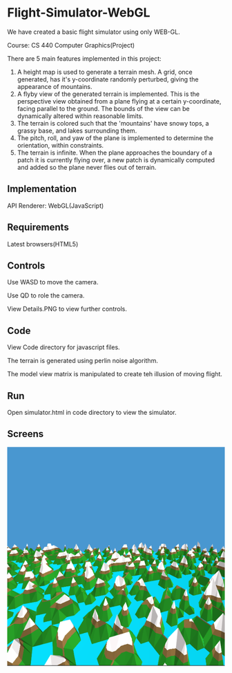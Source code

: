 # Flight-Simulator-WebGL
We have created a basic flight simulator using only WEB-GL. 

Course: CS 440 Computer Graphics(Project)

There are 5 main features implemented in this project:

1. A height map is used to generate a terrain mesh. A grid, once generated, has it's y-coordinate randomly perturbed, giving the appearance of mountains.
2. A flyby view of the generated terrain is implemented. This is the perspective view obtained from a plane flying at a certain y-coordinate, facing parallel to the ground. The bounds of the view can be dynamically altered within reasonable limits.
3. The terrain is colored such that the 'mountains' have snowy tops, a grassy base, and lakes surrounding them.
4. The pitch, roll, and yaw of the plane is implemented to determine the orientation, within constraints.
5. The terrain is infinite. When the plane approaches the boundary of a patch it is currently flying over, a new patch is dynamically computed and added so the plane never flies out of terrain. 

## Implementation

API Renderer: WebGL(JavaScript)

## Requirements

Latest browsers(HTML5)

## Controls

Use WASD to move the camera.

Use QD to role the camera.

View Details.PNG to view further controls.

## Code

View Code directory for javascript files.

The terrain is generated using perlin noise algorithm.

The model view matrix is manipulated to create teh illusion of moving flight.

## Run 

Open simulator.html in code directory to view the simulator.

## Screens

![Alt text](/Snapshots/Terrain.PNG "Flight Simulator")
